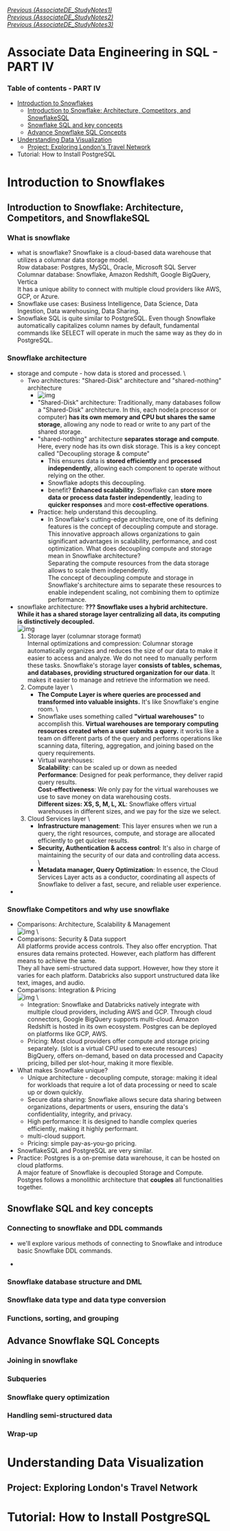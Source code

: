 [_Previous (AssociateDE_StudyNotes1)_](AssociateDE_StudyNotes1.md) \
[_Previous (AssociateDE_StudyNotes2)_](AssociateDE_StudyNotes2.md) \
[_Previous (AssociateDE_StudyNotes3)_](AssociateDE_StudyNotes3.md) 

# Associate Data Engineering in SQL - PART IV

### Table of contents - PART IV

- [Introduction to Snowflakes](#introduction-to-snowflakes)
     - [Introduction to Snowflake: Architecture, Competitors, and SnowflakeSQL](#introduction-to-snowflake-architecture-competitors-and-snowflakesql)
     - [Snowflake SQL and key concepts](#snowflake-sql-and-key-concepts)
     - [Advance Snowflake SQL Concepts](#advance-snowflake-sql-concepts)
- [Understanding Data Visualization](#understanding-data-visualization)
     - [Project: Exploring London's Travel Network](#project-exploring-londons-travel-network)
- Tutorial: How to Install PostgreSQL


# Introduction to Snowflakes
## Introduction to Snowflake: Architecture, Competitors, and SnowflakeSQL
### What is snowflake
- what is snowflake? Snowflake is a  cloud-based data warehouse that utilizes a columnar data storage model. \
     Row database: Postgres, MySQL, Oracle, Microsoft SQL Server \
     Columnar database: Snowflake, Amazon Redshift, Google BigQuery, Vertica \
     It has a unique ability to connect with multiple cloud providers like AWS, GCP, or Azure.
- Snowflake use cases: Business Intelligence, Data Science, Data Ingestion, Data warehousing, Data Sharing.
- Snowflake SQL is quite similar to PostgreSQL. Even though Snowflake automatically capitalizes column names by default, fundamental commands like SELECT will operate in much the same way as they do in PostgreSQL. 
### Snowflake architecture
- storage and compute - how data is stored and processed. \
     - Two architectures: "Shared-Disk" architecture and "shared-nothing" architecture
          - ![img](images/04_30.png)
          - "Shared-Disk" architecture: Traditionally, many databases follow a "Shared-Disk" architecture. In this, each node(a processor or computer) __has its own memory and CPU but shares the same storage__, allowing any node to read or write to any part of the shared storage.
          - "shared-nothing" architecture __separates storage and compute__. Here, every node has its own disk storage. This is a key concept called "Decoupling storage & compute"
               - This ensures data is __stored efficiently__ and __processed independently__, allowing each component to operate without relying on the other.
               - Snowflake adopts this decoupling.
               - benefit? __Enhanced scalability__. Snowflake can __store more data or process data faster independently__, leading to __quicker responses__ and more __cost-effective operations__.
          - Practice: help understand this decoupling.
               - In Snowflake's cutting-edge architecture, one of its defining features is the concept of decoupling compute and storage. This innovative approach allows organizations to gain significant advantages in scalability, performance, and cost optimization. What does decoupling compute and storage mean in Snowflake architecture? \
                  Separating the compute resources from the data storage allows to scale them independently.\
                  The concept of decoupling compute and storage in Snowflake's architecture aims to separate these resources to enable independent scaling, not combining them to optimize performance.             
- snowflake architecture: __??? Snowflake uses a hybrid architecture. While it has a shared storage layer centralizing all data, its computing is distinctively decoupled.__ \
     ![img](images/04_31.png) 
     1. Storage layer (columnar storage format) \
       Internal optimizations and compression: Columnar storage automatically organizes and reduces the size of our data to make it easier to access and analyze. We do not need to manually perform these tasks.
       Snowflake's storage layer __consists of tables, schemas, and databases, providing structured organization for our data__. It makes it easier to manage and retrieve the information we need.
     2. Compute layer \
          - __The Compute Layer is where queries are processed and transformed into valuable insights.__ It's like Snowflake's engine room. \
          - Snowflake uses something called __"virtual warehouses"__ to accomplish this. __Virtual warehouses are temporary computing resources created when a user submits a query.__ it works like a team on different parts of the query and performs operations like scanning data, filtering, aggregation, and joining based on the query requirements. 
          - Virtual warehouses: \
            __Scalability__: can be scaled up or down as needed \
            __Performance__: Designed for peak performance, they deliver rapid query results. \
            __Cost-effectiveness__: We only pay for the virtual warehouses we use to save money on data warehousing costs. \
            __Different sizes: XS, S, M, L, XL__: Snowflake offers virtual warehouses in different sizes, and we pay for the size we select. 
     3. Cloud Services layer \
          - __Infrastructure management__: This layer ensures when we run a query, the right resources, compute, and storage are allocated efficiently to get quicker results.          
          - __Security, Authentication & access control__: It's also in charge of maintaining the security of our data and controlling data access. \
          - __Metadata manager, Query Optimization__: In essence, the Cloud Services Layer acts as a conductor, coordinating all aspects of Snowflake to deliver a fast, secure, and reliable user experience.
- 
### Snowflake Competitors and why use snowflake
- Comparisons: Architecture, Scalability & Management \
   ![img](images/04_32.png) \
- Comparisons: Security & Data support \
  All platforms provide access controls. They also offer encryption. That ensures data remains protected. However, each platform has different means to achieve the same. \
  They all have semi-structured data support. However, how they store it varies for each platform. Databricks also support unstructured data like text, images, and audio.
- Comparisons: Integration & Pricing \
   ![img](images/04_33.png) \
     - Integration: Snowflake and Databricks natively integrate with multiple cloud providers, including AWS and GCP. Through cloud connectors, Google BigQuery supports multi-cloud. Amazon Redshift is hosted in its own ecosystem. Postgres can be deployed on platforms like GCP, AWS.
     - Pricing: Most cloud providers offer compute and storage pricing separately. (slot is a virtual CPU used to execute resources) BigQuery, offers on-demand, based on data processed and Capacity pricing, billed per slot-hour, making it more flexible.
- What makes Snowflake unique?
     - Unique architecture - decoupling compute, storage: making it ideal for workloads that require a lot of data processing or need to scale up or down quickly.
     - Secure data sharing: Snowflake allows secure data sharing between organizations, departments or users, ensuring the data's confidentiality, integrity, and privacy.
     - High performance: It is designed to handle complex queries efficiently, making it highly performant. 
     - multi-cloud support.
     - Pricing: simple pay-as-you-go pricing.
- SnowflakeSQL and PostgreSQL are very similar.
- Practice:  Postgres is a on-premise data warehouse, it can be hosted on cloud platforms.\
     A major feature of Snowflake is decoupled Storage and Compute.\
     Postgres follows a monolithic architecture that __couples__ all functionalities together.
  
## Snowflake SQL and key concepts
### Connecting to snowflake and DDL commands
- we'll explore various methods of connecting to Snowflake and introduce basic Snowflake DDL commands.

- 
### Snowflake database structure and DML
### Snowflake data type and data type conversion
### Functions, sorting, and grouping

## Advance Snowflake SQL Concepts
### Joining in snowflake
### Subqueries
### Snowflake query optimization
### Handling semi-structured data
### Wrap-up





# Understanding Data Visualization

## Project: Exploring London's Travel Network

# Tutorial: How to Install PostgreSQL
